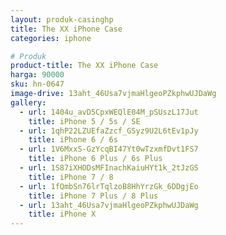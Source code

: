 ```yaml
---
layout: produk-casinghp
title: The XX iPhone Case
categories: iphone

# Produk
product-title: The XX iPhone Case
harga: 90000
sku: hn-0647
image-drive: 13aht_46Usa7vjmaHlgeoPZkphwUJDaWg
gallery:
  - url: 1404u_avD5CpxWEQlE04M_pSUszL17Jut
    title: iPhone 5 / 5s / SE
  - url: 1qhP22LZUEfaZzcf_GSyz9U2L6tEv1pJy
    title: iPhone 6 / 6s
  - url: 1V6MxxS-GzYcqBI47Yt0wTzxmfDvt1FS7
    title: iPhone 6 Plus / 6s Plus
  - url: 1S87iXHODsMFInachKaiuHYt1k_2tJzGS
    title: iPhone 7 / 8
  - url: 1fQmbSn76lrTqlzoB8HhYrzGk_6DDgjEo
    title: iPhone 7 Plus / 8 Plus
  - url: 13aht_46Usa7vjmaHlgeoPZkphwUJDaWg
    title: iPhone X
---
```

